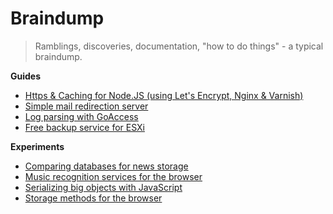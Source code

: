 # Braindump

> Ramblings, discoveries, documentation, "how to do things" - a typical braindump.

**Guides**

- [Https & Caching for Node.JS (using Let's Encrypt, Nginx & Varnish)](./https-and-caching-for-nodejs.md)
- [Simple mail redirection server](./simple-mail-redirection-server.md)
- [Log parsing with GoAccess](./log-parsing-with-goaccess.md)
- [Free backup service for ESXi](./free-backup-service-for-esxi.md)

**Experiments**

- [Comparing databases for news storage](./comparing-databases-for-news-storage.md)
- [Music recognition services for the browser](./music-recognition-services-for-the-browser.md)
- [Serializing big objects with JavaScript](./serializing-big-objects-with-javascript.md)
- [Storage methods for the browser](./storage-methods-for-the-browser.md)